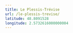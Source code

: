 ```yaml
---
title: Le Plessis-Trévise
url: /le-plessis-trevise/
latitude: 48.8091528
longitude: 2.5732616000000004
---
```

